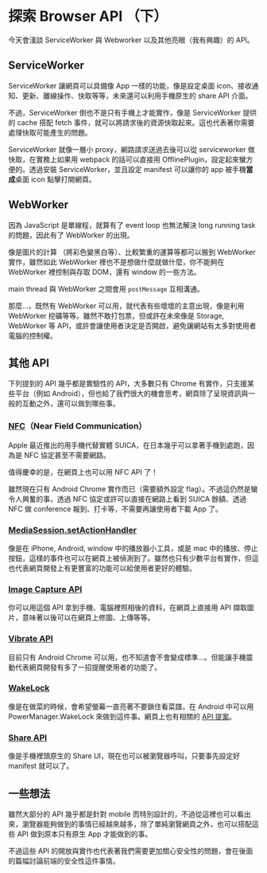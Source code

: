 # 探索 Browser API （下）

今天會淺談 ServiceWorker 與 Webworker 以及其他亮眼（我有興趣）的 API。

## ServiceWorker

ServiceWorker 讓網頁可以具備像 App 一樣的功能，像是設定桌面 icon、接收通知、更新、離線操作、快取等等，未來還可以利用手機原生的 share API 介面。

不過，ServiceWorker 倒也不是只有手機上才能實作，像是 ServiceWorker 提供的 cache 搭配 fetch 事件，就可以將請求後的資源快取起來。這也代表著你需要處理快取可能產生的問題。

ServiceWorker 就像一層小 proxy，網路請求送過去後可以從 serviceworker 做快取，在實務上如果用 webpack 的話可以直接用 OfflinePlugin，設定起來蠻方便的。透過安裝 ServiceWorker，並且設定 manifest 可以讓你的 app 被手機**當成**桌面 icon 點擊打開網頁。

## WebWorker

因為 JavaScript 是單線程，就算有了 event loop 也無法解決 long running task 的問題，因此有了 WebWorker 的出現。

像是圖片的計算 （將彩色變黑白等）、比較繁重的運算等都可以搬到 WebWorker 實作，雖然如此 WebWorker 裡也不是想做什麼就做什麼，你不能夠在 WebWorker 裡控制與存取 DOM，還有 window 的一些方法。

main thread 與 WebWorker 之間會用 `postMessage` 互相溝通。

那麼...，既然有 WebWorker 可以用，就代表有些壞壞的主意出現，像是利用 WebWorker 挖礦等等。雖然不敢打包票，但或許在未來像是 Storage, WebWorker 等 API，或許會讓使用者決定是否開啟，避免讓網站有太多對使用者電腦的控制權。

## 其他 API

下列提到的 API 幾乎都是實驗性的 API，大多數只有 Chrome 有實作，只支援某些平台（例如 Android），但也給了我們很大的機會思考，網頁除了呈現資訊與一般的互動之外，還可以做到哪些事。

### [NFC](https://w3c.github.io/web-nfc/)（Near Field Communication）

Apple 最近推出的用手機代替實體 SUICA，在日本幾乎可以拿著手機到處跑，因為是 NFC 協定甚至不需要網路。

值得慶幸的是，在網頁上也可以用 NFC API 了！

雖然現在只有 Android Chrome 實作而已（需要額外設定 flag）。不過這仍然是蠻令人興奮的事，透過 NFC 協定或許可以直接在網路上看到 SUICA 餘額、透過 NFC 做 conference 報到、打卡等，不需要再讓使用者下載 App 了。

### [MediaSession.setActionHandler](https://developer.mozilla.org/ja/docs/Web/API/MediaSession)

像是在 iPhone, Android, window 中的播放器小工具，或是 mac 中的播放、停止按鈕，這樣的事件也可以在網頁上被偵測到了。雖然也只有少數平台有實作，但這也代表網頁開發上有更豐富的功能可以給使用者更好的體驗。

### [Image Capture API](https://developer.mozilla.org/en-US/docs/Web/API/ImageCapture)

你可以用這個 API 拿到手機、電腦裡照相後的資料，在網頁上直接用 API 擷取圖片，意味著以後可以在網頁上修圖、上傳等等。

### [Vibrate API](https://developer.mozilla.org/en-US/docs/Web/API/Navigator/vibrate)

目前只有 Android Chrome 可以用，也不知道會不會變成標準...。但能讓手機震動代表網頁開發有多了一招提醒使用者的功能了。

### [WakeLock](https://developers.google.com/web/updates/2018/12/wakelock)

像是在做菜的時候，會希望螢幕一直亮著不要鎖住看菜譜，在 Android 中可以用 PowerManager.WakeLock 來做到這件事。網頁上也有相關的 [API 提案]( https://developers.google.com/web/updates/2018/12/wakelock)。

### [Share API](https://css-tricks.com/how-to-use-the-web-share-api/)

像是手機裡頭原生的 Share UI，現在也可以被瀏覽器呼叫，只要事先設定好 manifest 就可以了。

## 一些想法

雖然大部分的 API 幾乎都是針對 mobile 而特別設計的，不過從這裡也可以看出來，瀏覽器能夠做到的事情已經越來越多，除了單純瀏覽網頁之外，也可以搭配這些 API 做到原本只有原生 App 才能做到的事。

不過這些 API 的開放與實作也代表著我們需要更加關心安全性的問題，會在後面的篇幅討論前端的安全性這件事情。
